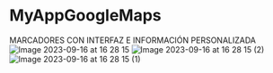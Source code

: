 # MyAppGoogleMaps
MARCADORES CON INTERFAZ E INFORMACIÓN PERSONALIZADA
![Image 2023-09-16 at 16 28 15](https://github.com/Wperez123/MyAppGoogleMaps/assets/135384660/038fa9d7-2c56-4379-8393-f948fb17097e)
![Image 2023-09-16 at 16 28 15 (2)](https://github.com/Wperez123/MyAppGoogleMaps/assets/135384660/8c945c23-5e1d-4880-9824-c51a8cb7a3f6)
![Image 2023-09-16 at 16 28 15 (1)](https://github.com/Wperez123/MyAppGoogleMaps/assets/135384660/1004d8e1-eb71-4c14-8eb6-063e4b6f780a)

